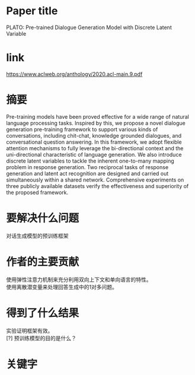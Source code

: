 # Paper title

PLATO: Pre-trained Dialogue Generation Model with Discrete Latent Variable	

# link

https://www.aclweb.org/anthology/2020.acl-main.9.pdf	

# 摘要

Pre-training models have been proved effective for a wide range of natural language processing tasks. Inspired by this, we propose a novel dialogue generation pre-training framework to support various kinds of conversations, including chit-chat, knowledge grounded dialogues, and conversational question answering. In this framework, we adopt flexible attention mechanisms to fully leverage the bi-directional context and the uni-directional characteristic of language generation. We also introduce discrete latent variables to tackle the inherent one-to-many mapping problem in response generation. Two reciprocal tasks of response generation and latent act recognition are designed and carried out simultaneously within a shared network. Comprehensive experiments on three publicly available datasets verify the effectiveness and superiority of the proposed framework.	

# 要解决什么问题

对话生成模型的预训练框架	

# 作者的主要贡献

使用弹性注意力机制来充分利用双向上下文和单向语言的特性。	  
使用离散潜变量来处理回答生成中的1对多问题。  

# 得到了什么结果

实验证明框架有效。  
[?] 预训练模型的目的是什么？

# 关键字		
